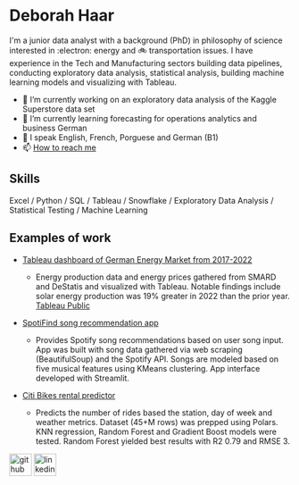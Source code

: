 <!--
**dlhaar/dlhaar** is a ✨ _special_ ✨ repository because its `README.md` (this file) appears on your GitHub profile.

Here are some ideas to get you started:

- 🔭 I’m currently working on ...
- 🌱 I’m currently learning ...
- 👯 I’m looking to collaborate on ...
- 🤔 I’m looking for help with ...
- 💬 Ask me about ...
- 📫 How to reach me: ...
- 😄 Pronouns: ...
- ⚡ Fun fact: ...
-->

# Deborah Haar

I'm a junior data analyst with a background (PhD) in philosophy of science interested in :electron: energy  and 🚲 transportation issues. I have experience in the Tech and Manufacturing sectors building data pipelines, conducting exploratory data analysis, statistical analysis, building machine learning models and visualizing with Tableau.

- 🔭 I’m currently working on an exploratory data analysis of the Kaggle Superstore data set
- 🌱 I’m currently learning forecasting for operations analytics and business German
-  💬 I speak English, French, Porguese and German (B1)
-  📫 [How to reach me](dlhaar@gmail.com)

## Skills

Excel / Python / SQL / Tableau / Snowflake / Exploratory Data Analysis / Statistical Testing / Machine Learning

## Examples of work

- [Tableau dashboard of German Energy Market from 2017-2022](https://github.com/dlhaar/electricity-analysis)
  - Energy production data and energy prices gathered from SMARD and DeStatis and visualized with Tableau. Notable findings include solar energy production was 19% greater in 2022 than the prior year. [Tableau Public](https://public.tableau.com/app/profile/deborah.haar/viz/smard_electricity_germany/ElectricitygenerationandconsumptioninGermany2017-2022)

- [SpotiFind song recommendation app](https://github.com/dlhaar/song_recommender)
  - Provides Spotify song recommendations based on user song input. App was built with song data gathered via web scraping (BeautifulSoup) and the Spotify API. Songs are modeled based on five musical features using KMeans clustering. App interface developed with Streamlit.

- [Citi Bikes rental predictor](https://github.com/dlhaar/citi_bikes)
  - Predicts the number of rides based the station, day of week and weather metrics. Dataset (45+M rows) was prepped using Polars. KNN regression, Random Forest and Gradient Boost models were tested. Random Forest yielded best results with R2 0.79 and RMSE 3.



[<img src='https://cdn.jsdelivr.net/npm/simple-icons@3.0.1/icons/github.svg' alt='github' height='40'>](https://github.com/dlhaar)  [<img src='https://cdn.jsdelivr.net/npm/simple-icons@3.0.1/icons/linkedin.svg' alt='linkedin' height='40'>](https://www.linkedin.com/in/https://www.linkedin.com/in/deborahlhaar//)  


